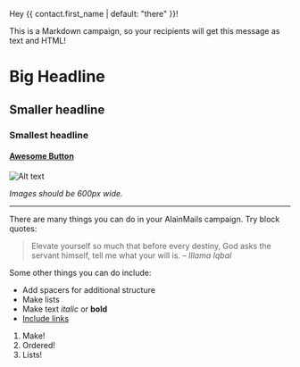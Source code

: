 Hey {{ contact.first_name | default: "there" }}!

This is a Markdown campaign, so your recipients will get this message as text and HTML!

# Big Headline
## Smaller headline
### Smallest headline

#### [Awesome Button](https://alainmails.com)

![Alt text](https://images.alainmails.com/template-image.jpg "Template Image")

*Images should be 600px wide.*

---

There are many things you can do in your AlainMails campaign. Try block quotes:

> Elevate yourself so much that before every destiny, God asks the servant himself, tell me what your will is. *– Illama Iqbal*

Some other things you can do include:

- Add spacers for additional structure
- Make lists
- Make text *italic* or **bold**
- [Include links](https://alainmails.com)

1) Make!
2) Ordered!
3) Lists!
